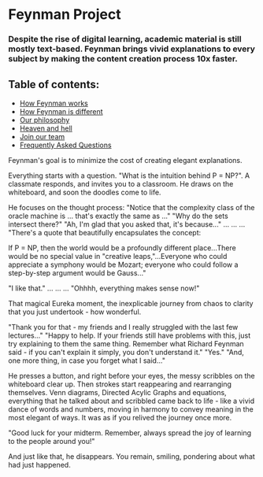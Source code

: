 # Feynman Project 
### Despite the rise of digital learning, academic material is still mostly text-based. Feynman brings vivid explanations to every subject by making the content creation process 10x faster. 

## Table of contents:
  - [How Feynman works](./doc/harness_potential.md)
  - [How Feynman is different](./doc/facebook_piazza.md) 
  - [Our philosophy](./doc/contrarian_beliefs.md)
  - [Heaven and hell](./doc/my_promise.md)
  - [Join our team](CONTRIBUTING.md)
  - [Frequently Asked Questions](FAQ.md)



Feynman's goal is to minimize the cost of creating elegant explanations. 

Everything starts with a question. "What is the intuition behind P = NP?". A classmate responds, and invites you to a classroom. He draws on the whiteboard, and soon the doodles come to life. 

He focuses on the thought process: 
"Notice that the complexity class of the oracle machine is ... that's exactly the same as ..." 
"Why do the sets intersect there?" 
"Ah, I'm glad that you asked that, it's because..."
...
...
...
"There's a quote that beautifully encapsulates the concept: 

If P = NP, then the world would be a profoundly different place...There would be no special value in "creative leaps,"...Everyone who could appreciate a symphony would be Mozart; everyone who could follow a step-by-step argument would be Gauss..."

"I like that."
...
...
...
"Ohhhh, everything makes sense now!" 

That magical Eureka moment, the inexplicable journey from chaos to clarity that you just undertook - how wonderful. 

"Thank you for that - my friends and I really struggled with the last few lectures..." 
"Happy to help. If your friends still have problems with this, just try explaining to them the same thing. Remember what Richard Feynman said - if you can't explain it simply, you don't understand it." 
"Yes."
"And, one more thing, in case you forget what I said..."

He presses a button, and right before your eyes, the messy scribbles on the whiteboard clear up. Then strokes start reappearing and rearranging themselves. Venn diagrams, Directed Acylic Graphs and equations, everything that he talked about and scribbled came back to life - like a vivid dance of words and numbers, moving in harmony to convey meaning in the most elegant of ways. It was as if you relived the journey once more. 

"Good luck for your midterm. Remember, always spread the joy of learning to the people around you!"

And just like that, he disappears. You remain, smiling, pondering about what had just happened. 
